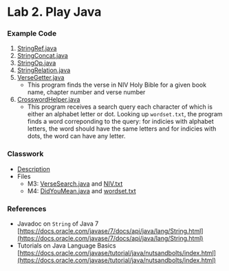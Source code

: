 Lab 2. Play Java
====

### Example Code ###
1. [StringRef.java](StringRef.java)
1. [StringConcat.java](StringConcat.java)
1. [StringOp.java](StringOp.java)
1. [StringRelation.java](StringRelation.java)
1. [VerseGetter.java](VerseGetter.java)
	* This program finds the verse in NIV Holy Bible for a given book name, chapter number and verse number
1. [CrosswordHelper.java](CrosswordHelper.java)
	* This program receives a search query each character of which is either an alphabet letter or dot.
	  Looking up `wordset.txt`, the program finds a word correponding to the query: for indicies with
	  alphabet letters, the word should have the same letters and for indicies with dots, the word can
	  have any letter.

### Classwork ###
* [Description](cw2.pdf)
* Files
    * M3: [VerseSearch.java](VerseSearch.java) and [NIV.txt](NIV.txt)
    * M4: [DidYouMean.java](DidYouMean.java) and [wordset.txt](wordset.txt)

### References ####
* Javadoc on `String` of Java 7 [https://docs.oracle.com/javase/7/docs/api/java/lang/String.html](https://docs.oracle.com/javase/7/docs/api/java/lang/String.html)
* Tutorials on Java Language Basics [https://docs.oracle.com/javase/tutorial/java/nutsandbolts/index.html](https://docs.oracle.com/javase/tutorial/java/nutsandbolts/index.html)
